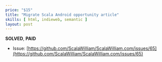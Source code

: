 ```yaml
---
price: "$15"
title: "Migrate Scala Android opportunity article"
skills: [ html, indieweb, semantic ]
layout: post
---
```


**SOLVED**, **PAID**

- Issue: [https://github.com/ScalaWilliam/ScalaWilliam.com/issues/65](https://github.com/ScalaWilliam/ScalaWilliam.com/issues/65)
